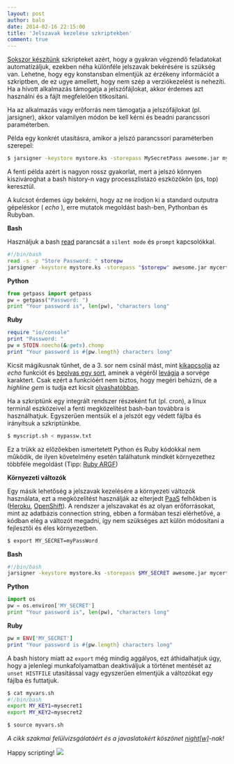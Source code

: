 ```yaml
---
layout: post
author: balo
date: 2014-02-16 22:15:00
title: 'Jelszavak kezelése szkriptekben'
comment: true
---
```


[Sokszor készítünk](http://xkcd.com/1205/) szkripteket azért, hogy a gyakran végzendő feladatokat automatizáljuk, ezekben néha különféle jelszavak bekérésére is szükség van. Lehetne, hogy egy konstansban elmentjük az érzékeny információt a szkriptben, de ez ugye amellett, hogy nem szép a verziókezelést is nehezíti. Ha a hívott alkalmazás támogatja a jelszófájlokat, akkor érdemes azt használni és a fájlt megfelelően titkosítani.

Ha az alkalmazás vagy erőforrás nem támogatja a jelszófájlokat (pl. jarsigner), akkor valamilyen módon be kell kérni és beadni parancssori paraméterben.

Példa egy konkrét utasításra, amikor a jelszó parancssori paraméterben szerepel:

```sh
$ jarsigner -keystore mystore.ks -storepass MySecretPass awesome.jar mycert
```

A fenti példa azért is nagyon rossz gyakorlat, mert a jelszó könnyen kiszivároghat a bash history-n vagy processzlistázó eszközökön (ps, top) keresztül.

A kulcsot érdemes úgy bekérni, hogy az ne írodjon ki a standard outputra gépeléskor ( _echo_ ), erre mutatok megoldást bash-ben, Pythonban és Rubyban.

**Bash**

Használjuk a bash [read](http://tldp.org/LDP/Bash-Beginners-Guide/html/sect_08_02.html) parancsát a `silent mode` és `prompt` kapcsolókkal.

```sh
#!/bin/bash
read -s -p "Store Password: " storepw
jarsigner -keystore mystore.ks -storepass "$storepw" awesome.jar mycert
```

**Python**

```python
from getpass import getpass
pw = getpass("Password: ")
print "Your password is", len(pw), "characters long"
```

**Ruby**

```ruby
require "io/console"
print "Password: "
pw = STDIN.noecho(&:gets).chomp
print "Your password is #{pw.length} characters long"
```

Kicsit mágikusnak tűnhet, de a 3. sor nem csinál mást, mint [kikapcsolja](http://www.ruby-doc.org/stdlib-2.1.0/libdoc/io/console/rdoc/IO.html#method-i-noecho) az _echo_ funkciót és [beolvas egy sort](http://www.ruby-doc.org/core-2.1.0/IO.html#method-i-gets), aminek a végéről [levágja](http://ruby-doc.org/core-2.1.0/String.html#method-i-chomp) a sorvége karaktert. Csak ezért a funkcióért nem biztos, hogy megéri behúzni, de a _highline gem_ is tudja ezt kicsit [olvashatóbban](https://github.com/JEG2/highline/blob/master/examples/password.rb).

Ha a szkriptünk egy integrált rendszer részeként fut (pl. cron), a linux terminál eszközeivel a fenti megközelítést bash-ban továbbra is használhatjuk. Egyszerűen mentsük el a jelszót egy védett fájlba és irányítsuk a szkriptünkbe.

```sh
$ myscript.sh < mypassw.txt
```

Ez a trükk az előzőekben ismertetett Python és Ruby kódokkal nem működik, de ilyen követelmény esetén találhatunk mindkét környezethez többféle megoldást (Tipp: [Ruby ARGF](http://ruby-doc.org/core-2.1.0/ARGF.html))

**Környezeti változók**

Egy másik lehetőség a jelszavak kezelésére a környezeti változók használata, ezt a megközelítést használják az elterjedt [PaaS](http://en.wikipedia.org/wiki/Platform_as_a_service) felhőkben is ([Heroku](https://devcenter.heroku.com/articles/config-vars), [OpenShift](http://blog.vbalazs.me/2013/12/how-not-to-commit-passwords-to-openshift.html)). A rendszer a jelszavakat és az olyan erőforrásokat, mint az adatbázis connection string, ebben a formában teszi elérhetővé, a kódban elég a változót megadni, így nem szükséges azt külön módosítani a fejlesztői és éles környezetben.

```sh
$ export MY_SECRET=myPassWord
```

**Bash**

```sh
#!/bin/bash
jarsigner -keystore mystore.ks -storepass $MY_SECRET awesome.jar mycert
```

**Python**

```python
import os
pw = os.environ['MY_SECRET']
print "Your password is", len(pw), "characters long"
```

**Ruby**

```ruby
pw = ENV['MY_SECRET']
print "Your password is #{pw.length} characters long"
```

A bash history miatt az `export` még mindig aggályos, ezt áthidalhatjuk úgy, hogy a jelenlegi munkafolyamatban deaktiváljuk a történet mentését az `unset HISTFILE` utasítással vagy egyszerűen elmentjük a változókat egy fájlba és futtatjuk.

```sh
$ cat myvars.sh
#!/bin/bash
export MY_KEY1=mysecret1
export MY_KEY2=mysecret2

$ source myvars.sh
```

_A cikk szakmai felülvizsgálatáért és a javaslatokért köszönet [night[w]](https://korok.sch.bme.hu/profile/show/uid/nightw)-nak!_

Happy scripting!
![](https://warp.kir-dev.sch.bme.hu/img/blobs/redirect/eyJfcmFpbHMiOnsibWVzc2FnZSI6IkJBaHBOUT09IiwiZXhwIjpudWxsLCJwdXIiOiJibG9iX2lkIn19--84d177924506f649932f80336fc3051b890b60d5/automation.png)
